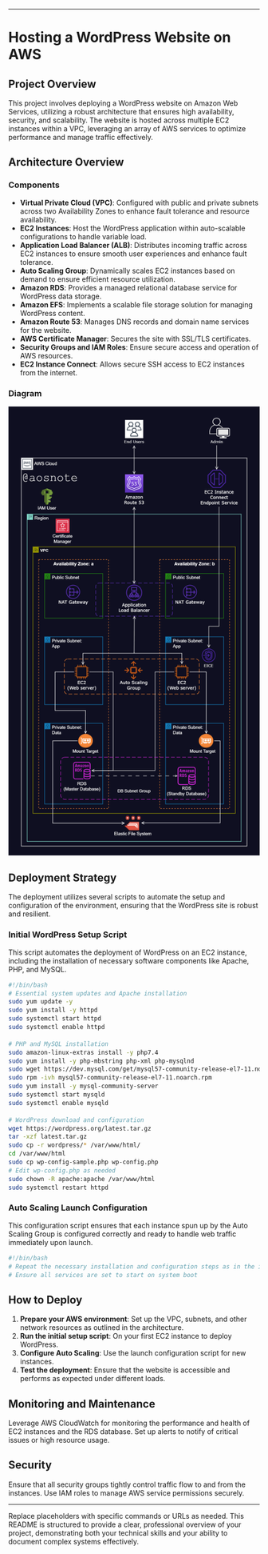 
---
# Hosting a WordPress Website on AWS

## Project Overview

This project involves deploying a WordPress website on Amazon Web Services, utilizing a robust architecture that ensures high availability, security, and scalability. The website is hosted across multiple EC2 instances within a VPC, leveraging an array of AWS services to optimize performance and manage traffic effectively.

## Architecture Overview

### Components
- **Virtual Private Cloud (VPC)**: Configured with public and private subnets across two Availability Zones to enhance fault tolerance and resource availability.
- **EC2 Instances**: Host the WordPress application within auto-scalable configurations to handle variable load.
- **Application Load Balancer (ALB)**: Distributes incoming traffic across EC2 instances to ensure smooth user experiences and enhance fault tolerance.
- **Auto Scaling Group**: Dynamically scales EC2 instances based on demand to ensure efficient resource utilization.
- **Amazon RDS**: Provides a managed relational database service for WordPress data storage.
- **Amazon EFS**: Implements a scalable file storage solution for managing WordPress content.
- **Amazon Route 53**: Manages DNS records and domain name services for the website.
- **AWS Certificate Manager**: Secures the site with SSL/TLS certificates.
- **Security Groups and IAM Roles**: Ensure secure access and operation of AWS resources.
- **EC2 Instance Connect**: Allows secure SSH access to EC2 instances from the internet.

### Diagram
![Alt-text](https://github.com/SFrank80/Host-a-WordPress-Website-on-AWS/blob/380b4c26fe110933b6bfd4291b843e56c643f227/2._Host_a_WordPress_Website_on_AWS%20(1).png)

## Deployment Strategy

The deployment utilizes several scripts to automate the setup and configuration of the environment, ensuring that the WordPress site is robust and resilient.

### Initial WordPress Setup Script

This script automates the deployment of WordPress on an EC2 instance, including the installation of necessary software components like Apache, PHP, and MySQL.

```bash
#!/bin/bash
# Essential system updates and Apache installation
sudo yum update -y
sudo yum install -y httpd
sudo systemctl start httpd
sudo systemctl enable httpd

# PHP and MySQL installation
sudo amazon-linux-extras install -y php7.4
sudo yum install -y php-mbstring php-xml php-mysqlnd
sudo wget https://dev.mysql.com/get/mysql57-community-release-el7-11.noarch.rpm
sudo rpm -ivh mysql57-community-release-el7-11.noarch.rpm
sudo yum install -y mysql-community-server
sudo systemctl start mysqld
sudo systemctl enable mysqld

# WordPress download and configuration
wget https://wordpress.org/latest.tar.gz
tar -xzf latest.tar.gz
sudo cp -r wordpress/* /var/www/html/
cd /var/www/html
sudo cp wp-config-sample.php wp-config.php
# Edit wp-config.php as needed
sudo chown -R apache:apache /var/www/html
sudo systemctl restart httpd
```

### Auto Scaling Launch Configuration

This configuration script ensures that each instance spun up by the Auto Scaling Group is configured correctly and ready to handle web traffic immediately upon launch.

```bash
#!/bin/bash
# Repeat the necessary installation and configuration steps as in the initial setup script
# Ensure all services are set to start on system boot
```

## How to Deploy

1. **Prepare your AWS environment**: Set up the VPC, subnets, and other network resources as outlined in the architecture.
2. **Run the initial setup script**: On your first EC2 instance to deploy WordPress.
3. **Configure Auto Scaling**: Use the launch configuration script for new instances.
4. **Test the deployment**: Ensure that the website is accessible and performs as expected under different loads.

## Monitoring and Maintenance

Leverage AWS CloudWatch for monitoring the performance and health of EC2 instances and the RDS database. Set up alerts to notify of critical issues or high resource usage.

## Security

Ensure that all security groups tightly control traffic flow to and from the instances. Use IAM roles to manage AWS service permissions securely.

---

Replace placeholders with specific commands or URLs as needed. This README is structured to provide a clear, professional overview of your project, demonstrating both your technical skills and your ability to document complex systems effectively.

